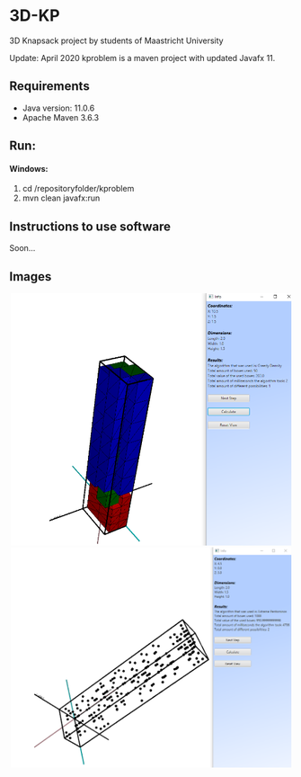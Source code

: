 # 3D-KP
3D Knapsack project by students of Maastricht University 

Update: April 2020
kproblem is a maven project with updated Javafx 11.

## Requirements

- Java version: 11.0.6
- Apache Maven 3.6.3 

## Run:
#### Windows:

1. cd /repositoryfolder/kproblem
2. mvn clean javafx:run

## Instructions to use software
 Soon...
## Images
<p align="center">
<img src="https://raw.githubusercontent.com/Noixas/3D-KP/master/images/Knapsack%20problem%20example%201.png" width="500">
<img src="https://raw.githubusercontent.com/Noixas/3D-KP/master/images/kp-extreme-points.png" width="500">
</p>

